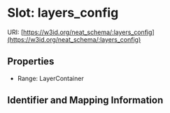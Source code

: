 # Slot: layers_config

URI: [https://w3id.org/neat_schema/:layers_config](https://w3id.org/neat_schema/:layers_config)



<!-- no inheritance hierarchy -->


## Properties

 * Range: LayerContainer



## Identifier and Mapping Information





